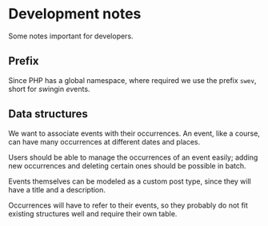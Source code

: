 # Development notes
Some notes important for developers.

## Prefix
Since PHP has a global namespace, where required we use the prefix `swev`, short for *sw*ingin *ev*ents.

## Data structures
We want to associate events with their occurrences. An event, like a course, can have many occurrences at different dates and places.

Users should be able to manage the occurrences of an event easily; adding new occurrences and deleting certain ones should be possible in batch.

Events themselves can be modeled as a custom post type, since they will have a title and a description.

Occurrences will have to refer to their events, so they probably do not fit existing structures well and require their own table.